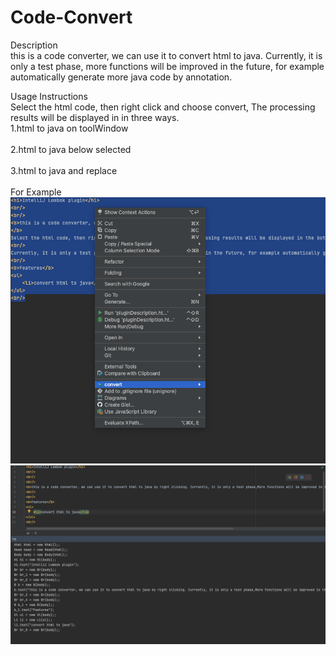 # Code-Convert

Description<br/>
this is a code converter, we can use it to convert html to java. Currently, it is only a test phase, more functions will be improved in the future, for example automatically generate more java code by annotation.

Usage Instructions<br/>
Select the html code, then right click and choose convert, The processing results will be displayed in in three ways.
<br/>
1.html to java on toolWindow<br/>
<br/>
2.html to java below selected<br/>
<br/>
3.html to java and replace<br/>
<br/>
For Example<br/>
![image](https://raw.githubusercontent.com/guotuantuan/Code-Convert/main/img/Usage.png)
<br/>
![image](https://raw.githubusercontent.com/guotuantuan/Code-Convert/main/img/img.png)





